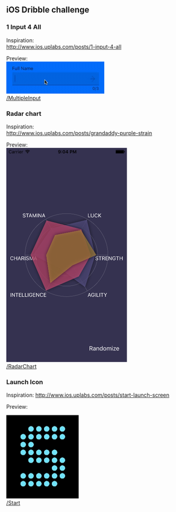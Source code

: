 ## iOS Dribble challenge

### 1 Input 4 All

Inspiration:  
http://www.ios.uplabs.com/posts/1-input-4-all

Preview:  
![preview](https://raw.githubusercontent.com/will3/iOSDribble/master/MultipleInput/preview.gif)  
[/MultipleInput](https://github.com/will3/iOSDribble/tree/master/MultipleInput)

### Radar chart

Inspiration:  
http://www.ios.uplabs.com/posts/grandaddy-purple-strain

Preview:  
![preview](https://raw.githubusercontent.com/will3/iOSDribble/master/RadarChart/preview.png)  
[/RadarChart](https://github.com/will3/iOSDribble/tree/master/RadarChart)


### Launch Icon

Inspiration:
http://www.ios.uplabs.com/posts/start-launch-screen

Preview:

![preview](https://raw.githubusercontent.com/will3/iOSDribble/master/Start/preview.gif)  
[/Start](https://github.com/will3/iOSDribble/tree/master/Start)